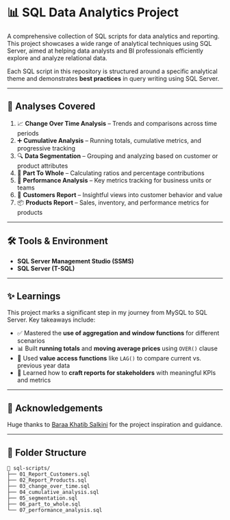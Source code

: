 # 📊 SQL Data Analytics Project

A comprehensive collection of SQL scripts for data analytics and reporting. This project showcases a wide range of analytical techniques using SQL Server, aimed at helping data analysts and BI professionals efficiently explore and analyze relational data.

Each SQL script in this repository is structured around a specific analytical theme and demonstrates **best practices** in query writing using SQL Server.

---

## 🧠 Analyses Covered

1. 📈 **Change Over Time Analysis** – Trends and comparisons across time periods  
2. ➕ **Cumulative Analysis** – Running totals, cumulative metrics, and progressive tracking  
3. 🔍 **Data Segmentation** – Grouping and analyzing based on customer or product attributes  
4. 🧩 **Part To Whole** – Calculating ratios and percentage contributions  
5. 🚀 **Performance Analysis** – Key metrics tracking for business units or teams  
6. 👥 **Customers Report** – Insightful views into customer behavior and value  
7. 📦 **Products Report** – Sales, inventory, and performance metrics for products  

---

## 🛠️ Tools & Environment

- **SQL Server Management Studio (SSMS)**  
- **SQL Server (T-SQL)**

---

## ✨ Learnings

This project marks a significant step in my journey from MySQL to SQL Server. Key takeaways include:

- ✅ Mastered the **use of aggregation and window functions** for different scenarios  
- 📊 Built **running totals** and **moving average prices** using `OVER()` clause  
- 🔁 Used **value access functions** like `LAG()` to compare current vs. previous year data  
- 📄 Learned how to **craft reports for stakeholders** with meaningful KPIs and metrics  

---

## 🙏 Acknowledgements

Huge thanks to [Baraa Khatib Salkini](https://www.linkedin.com/in/baraa-khatib-salkini/) for the project inspiration and guidance.

---

## 📂 Folder Structure 

```plaintext
📁 sql-scripts/
├── 01_Report_Customers.sql
├── 02_Report_Products.sql
├── 03_change_over_time.sql
├── 04_cumulative_analysis.sql
├── 05_segmentation.sql
├── 06_part_to_whole.sql
└── 07_performance_analysis.sql
